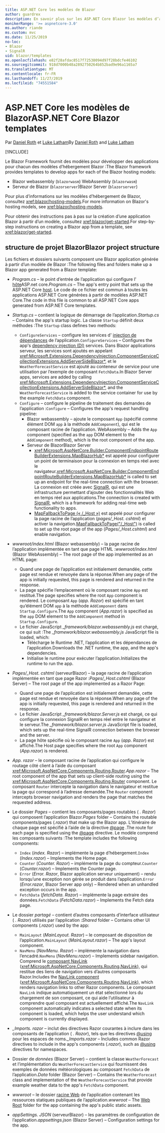 ```yaml
---
title: ASP.NET Core les modèles de Blazor
author: guardrex
description: En savoir plus sur les ASP.NET Core Blazor les modèles d’application et la structure de projet Blazor.
monikerRange: '>= aspnetcore-3.0'
ms.author: riande
ms.custom: mvc
ms.date: 11/25/2019
no-loc:
- Blazor
- SignalR
uid: blazor/templates
ms.openlocfilehash: e82f28afdac8517f72538094d97f28bdcfe46102
ms.sourcegitcommit: 918d7000b48a2892750264b852bad9e96a1165a7
ms.translationtype: MT
ms.contentlocale: fr-FR
ms.lasthandoff: 11/27/2019
ms.locfileid: "74551584"
---
```

# <a name="aspnet-core-opno-locblazor-templates"></a><span data-ttu-id="76475-103">ASP.NET Core les modèles de Blazor</span><span class="sxs-lookup"><span data-stu-id="76475-103">ASP.NET Core Blazor templates</span></span>

<span data-ttu-id="76475-104">Par [Daniel Roth](https://github.com/danroth27) et [Luke Latham](https://github.com/guardrex)</span><span class="sxs-lookup"><span data-stu-id="76475-104">By [Daniel Roth](https://github.com/danroth27) and [Luke Latham](https://github.com/guardrex)</span></span>

[!INCLUDE[](~/includes/blazorwasm-preview-notice.md)]

<span data-ttu-id="76475-105">Le Blazor Framework fournit des modèles pour développer des applications pour chacun des modèles d’hébergement Blazor :</span><span class="sxs-lookup"><span data-stu-id="76475-105">The Blazor framework provides templates to develop apps for each of the Blazor hosting models:</span></span>

* Blazor<span data-ttu-id="76475-106"> webassembly (`blazorwasm`)</span><span class="sxs-lookup"><span data-stu-id="76475-106"> WebAssembly (`blazorwasm`)</span></span>
* <span data-ttu-id="76475-107">Serveur de Blazor (`blazorserver`)</span><span class="sxs-lookup"><span data-stu-id="76475-107">Blazor Server (`blazorserver`)</span></span>

<span data-ttu-id="76475-108">Pour plus d’informations sur les modèles d’hébergement de Blazor, consultez <xref:blazor/hosting-models>.</span><span class="sxs-lookup"><span data-stu-id="76475-108">For more information on Blazor's hosting models, see <xref:blazor/hosting-models>.</span></span>

<span data-ttu-id="76475-109">Pour obtenir des instructions pas à pas sur la création d’une application Blazor à partir d’un modèle, consultez <xref:blazor/get-started>.</span><span class="sxs-lookup"><span data-stu-id="76475-109">For step-by-step instructions on creating a Blazor app from a template, see <xref:blazor/get-started>.</span></span>

## <a name="opno-locblazor-project-structure"></a><span data-ttu-id="76475-110">structure de projet Blazor</span><span class="sxs-lookup"><span data-stu-id="76475-110">Blazor project structure</span></span>

<span data-ttu-id="76475-111">Les fichiers et dossiers suivants composent une Blazor application générée à partir d’un modèle de Blazor :</span><span class="sxs-lookup"><span data-stu-id="76475-111">The following files and folders make up a Blazor app generated from a Blazor template:</span></span>

* <span data-ttu-id="76475-112">*Program.cs* &ndash; le point d’entrée de l’application qui configure l' [hôte](xref:fundamentals/host/generic-host)ASP.net core.</span><span class="sxs-lookup"><span data-stu-id="76475-112">*Program.cs* &ndash; The app's entry point that sets up the ASP.NET Core [host](xref:fundamentals/host/generic-host).</span></span> <span data-ttu-id="76475-113">Le code de ce fichier est commun à toutes les applications ASP.NET Core générées à partir de modèles ASP.NET Core.</span><span class="sxs-lookup"><span data-stu-id="76475-113">The code in this file is common to all ASP.NET Core apps generated from ASP.NET Core templates.</span></span>

* <span data-ttu-id="76475-114">*Startup.cs* &ndash; contient la logique de démarrage de l’application.</span><span class="sxs-lookup"><span data-stu-id="76475-114">*Startup.cs* &ndash; Contains the app's startup logic.</span></span> <span data-ttu-id="76475-115">La classe `Startup` définit deux méthodes :</span><span class="sxs-lookup"><span data-stu-id="76475-115">The `Startup` class defines two methods:</span></span>

  * <span data-ttu-id="76475-116">`ConfigureServices` &ndash; configure les services d' [injection de dépendances](xref:fundamentals/dependency-injection) de l’application.</span><span class="sxs-lookup"><span data-stu-id="76475-116">`ConfigureServices` &ndash; Configures the app's [dependency injection (DI)](xref:fundamentals/dependency-injection) services.</span></span> <span data-ttu-id="76475-117">Dans Blazor applications serveur, les services sont ajoutés en appelant <xref:Microsoft.Extensions.DependencyInjection.ComponentServiceCollectionExtensions.AddServerSideBlazor*>, et le `WeatherForecastService` est ajouté au conteneur de service pour une utilisation par l’exemple de composant `FetchData`.</span><span class="sxs-lookup"><span data-stu-id="76475-117">In Blazor Server apps, services are added by calling <xref:Microsoft.Extensions.DependencyInjection.ComponentServiceCollectionExtensions.AddServerSideBlazor*>, and the `WeatherForecastService` is added to the service container for use by the example `FetchData` component.</span></span>
  * <span data-ttu-id="76475-118">`Configure` &ndash; configure le pipeline de traitement des demandes de l’application :</span><span class="sxs-lookup"><span data-stu-id="76475-118">`Configure` &ndash; Configures the app's request handling pipeline:</span></span>
    * Blazor<span data-ttu-id="76475-119"> webassembly &ndash; ajoute le composant `App` (spécifié comme élément DOM `app` à la méthode `AddComponent`), qui est le composant racine de l’application.</span><span class="sxs-lookup"><span data-stu-id="76475-119"> WebAssembly &ndash; Adds the `App` component (specified as the `app` DOM element to the `AddComponent` method), which is the root component of the app.</span></span>
    * <span data-ttu-id="76475-120">Serveur de Blazor</span><span class="sxs-lookup"><span data-stu-id="76475-120">Blazor Server</span></span>
      * <span data-ttu-id="76475-121"><xref:Microsoft.AspNetCore.Builder.ComponentEndpointRouteBuilderExtensions.MapBlazorHub*> est appelé pour configurer un point de terminaison pour la connexion en temps réel avec le navigateur.</span><span class="sxs-lookup"><span data-stu-id="76475-121"><xref:Microsoft.AspNetCore.Builder.ComponentEndpointRouteBuilderExtensions.MapBlazorHub*> is called to set up an endpoint for the real-time connection with the browser.</span></span> <span data-ttu-id="76475-122">La connexion est créée avec [SignalR](xref:signalr/introduction), qui est une infrastructure permettant d’ajouter des fonctionnalités Web en temps réel aux applications.</span><span class="sxs-lookup"><span data-stu-id="76475-122">The connection is created with [SignalR](xref:signalr/introduction), which is a framework for adding real-time web functionality to apps.</span></span>
      * <span data-ttu-id="76475-123">[MapFallbackToPage (« /_Host »)](xref:Microsoft.AspNetCore.Builder.RazorPagesEndpointRouteBuilderExtensions.MapFallbackToPage*) est appelé pour configurer la page racine de l’application (*pages/_Host. cshtml*) et activer la navigation.</span><span class="sxs-lookup"><span data-stu-id="76475-123">[MapFallbackToPage("/_Host")](xref:Microsoft.AspNetCore.Builder.RazorPagesEndpointRouteBuilderExtensions.MapFallbackToPage*) is called to set up the root page of the app (*Pages/_Host.cshtml*) and enable navigation.</span></span>

* <span data-ttu-id="76475-124">*wwwroot/index.html* (Blazor webassembly) &ndash; la page racine de l’application implémentée en tant que page HTML :</span><span class="sxs-lookup"><span data-stu-id="76475-124">*wwwroot/index.html* (Blazor WebAssembly) &ndash; The root page of the app implemented as an HTML page:</span></span>
  * <span data-ttu-id="76475-125">Quand une page de l’application est initialement demandée, cette page est rendue et renvoyée dans la réponse.</span><span class="sxs-lookup"><span data-stu-id="76475-125">When any page of the app is initially requested, this page is rendered and returned in the response.</span></span>
  * <span data-ttu-id="76475-126">La page spécifie l’emplacement où le composant racine `App` est restitué.</span><span class="sxs-lookup"><span data-stu-id="76475-126">The page specifies where the root `App` component is rendered.</span></span> <span data-ttu-id="76475-127">Le composant `App` (*app. Razor*) est spécifié en tant qu’élément DOM `app` à la méthode `AddComponent` dans `Startup.Configure`.</span><span class="sxs-lookup"><span data-stu-id="76475-127">The `App` component (*App.razor*) is specified as the `app` DOM element to the `AddComponent` method in `Startup.Configure`.</span></span>
  * <span data-ttu-id="76475-128">Le fichier JavaScript *_framework/blazor.webassembly.js* est chargé, ce qui suit :</span><span class="sxs-lookup"><span data-stu-id="76475-128">The *_framework/blazor.webassembly.js* JavaScript file is loaded, which:</span></span>
    * <span data-ttu-id="76475-129">Télécharge le Runtime .NET, l’application et les dépendances de l’application.</span><span class="sxs-lookup"><span data-stu-id="76475-129">Downloads the .NET runtime, the app, and the app's dependencies.</span></span>
    * <span data-ttu-id="76475-130">Initialise le runtime pour exécuter l’application.</span><span class="sxs-lookup"><span data-stu-id="76475-130">Initializes the runtime to run the app.</span></span>

* <span data-ttu-id="76475-131">*Pages/_Host. cshtml* (serveurBlazor) &ndash; la page racine de l’application implémentée en tant que page Razor :</span><span class="sxs-lookup"><span data-stu-id="76475-131">*Pages/_Host.cshtml* (Blazor Server) &ndash; The root page of the app implemented as a Razor Page:</span></span>
  * <span data-ttu-id="76475-132">Quand une page de l’application est initialement demandée, cette page est rendue et renvoyée dans la réponse.</span><span class="sxs-lookup"><span data-stu-id="76475-132">When any page of the app is initially requested, this page is rendered and returned in the response.</span></span>
  * <span data-ttu-id="76475-133">Le fichier JavaScript *_framework/blazor.Server.js* est chargé, ce qui configure la connexion SignalR en temps réel entre le navigateur et le serveur.</span><span class="sxs-lookup"><span data-stu-id="76475-133">The *_framework/blazor.server.js* JavaScript file is loaded, which sets up the real-time SignalR connection between the browser and the server.</span></span>
  * <span data-ttu-id="76475-134">La page hôte spécifie où le composant racine `App` (*app. Razor*) est affiché.</span><span class="sxs-lookup"><span data-stu-id="76475-134">The Host page specifies where the root `App` component (*App.razor*) is rendered.</span></span>

* <span data-ttu-id="76475-135">*App. razor* &ndash; le composant racine de l’application qui configure le routage côté client à l’aide du composant <xref:Microsoft.AspNetCore.Components.Routing.Router>.</span><span class="sxs-lookup"><span data-stu-id="76475-135">*App.razor* &ndash; The root component of the app that sets up client-side routing using the <xref:Microsoft.AspNetCore.Components.Routing.Router> component.</span></span> <span data-ttu-id="76475-136">Le composant `Router` intercepte la navigation dans le navigateur et restitue la page qui correspond à l’adresse demandée.</span><span class="sxs-lookup"><span data-stu-id="76475-136">The `Router` component intercepts browser navigation and renders the page that matches the requested address.</span></span>

* <span data-ttu-id="76475-137">Le dossier *Pages* &ndash; contient les composants/pages routables ( *. Razor*) qui composent l’application Blazor.</span><span class="sxs-lookup"><span data-stu-id="76475-137">*Pages* folder &ndash; Contains the routable components/pages (*.razor*) that make up the Blazor app.</span></span> <span data-ttu-id="76475-138">L’itinéraire de chaque page est spécifié à l’aide de la directive [@page](xref:mvc/views/razor#page) .</span><span class="sxs-lookup"><span data-stu-id="76475-138">The route for each page is specified using the [@page](xref:mvc/views/razor#page) directive.</span></span> <span data-ttu-id="76475-139">Le modèle comprend les composants suivants :</span><span class="sxs-lookup"><span data-stu-id="76475-139">The template includes the following components:</span></span>
  * <span data-ttu-id="76475-140">`Index` (*index. Razor*) &ndash; implémente la page d’hébergement.</span><span class="sxs-lookup"><span data-stu-id="76475-140">`Index` (*Index.razor*) &ndash; Implements the Home page.</span></span>
  * <span data-ttu-id="76475-141">`Counter` (*Counter. Razor*) &ndash; implémente la page du compteur.</span><span class="sxs-lookup"><span data-stu-id="76475-141">`Counter` (*Counter.razor*) &ndash; Implements the Counter page.</span></span>
  * <span data-ttu-id="76475-142">`Error` (*Error. Razor*, Blazor application serveur uniquement) &ndash; rendu lorsqu’une exception non gérée se produit dans l’application.</span><span class="sxs-lookup"><span data-stu-id="76475-142">`Error` (*Error.razor*, Blazor Server app only) &ndash; Rendered when an unhandled exception occurs in the app.</span></span>
  * <span data-ttu-id="76475-143">`FetchData` (*fetchData. Razor*) &ndash; implémente la page extraire des données.</span><span class="sxs-lookup"><span data-stu-id="76475-143">`FetchData` (*FetchData.razor*) &ndash; Implements the Fetch data page.</span></span>

* <span data-ttu-id="76475-144">Le dossier *partagé* &ndash; contient d’autres composants d’interface utilisateur ( *. Razor*) utilisés par l’application :</span><span class="sxs-lookup"><span data-stu-id="76475-144">*Shared* folder &ndash; Contains other UI components (*.razor*) used by the app:</span></span>
  * <span data-ttu-id="76475-145">`MainLayout` (*MainLayout. Razor*) &ndash; le composant de disposition de l’application.</span><span class="sxs-lookup"><span data-stu-id="76475-145">`MainLayout` (*MainLayout.razor*) &ndash; The app's layout component.</span></span>
  * <span data-ttu-id="76475-146">`NavMenu` (*NavMenu. Razor*) &ndash; implémente la navigation dans l’encadré.</span><span class="sxs-lookup"><span data-stu-id="76475-146">`NavMenu` (*NavMenu.razor*) &ndash; Implements sidebar navigation.</span></span> <span data-ttu-id="76475-147">Comprend le [composant NavLink](xref:blazor/routing#navlink-component) (<xref:Microsoft.AspNetCore.Components.Routing.NavLink>), qui restitue des liens de navigation vers d’autres composants Razor.</span><span class="sxs-lookup"><span data-stu-id="76475-147">Includes the [NavLink component](xref:blazor/routing#navlink-component) (<xref:Microsoft.AspNetCore.Components.Routing.NavLink>), which renders navigation links to other Razor components.</span></span> <span data-ttu-id="76475-148">Le composant `NavLink` indique automatiquement un état sélectionné lors du chargement de son composant, ce qui aide l’utilisateur à comprendre quel composant est actuellement affiché.</span><span class="sxs-lookup"><span data-stu-id="76475-148">The `NavLink` component automatically indicates a selected state when its component is loaded, which helps the user understand which component is currently displayed.</span></span>

* <span data-ttu-id="76475-149">*_Imports. razor* &ndash; inclut des directives Razor courantes à inclure dans les composants de l’application ( *. Razor*), tels que les directives [@using](xref:mvc/views/razor#using) pour les espaces de noms.</span><span class="sxs-lookup"><span data-stu-id="76475-149">*_Imports.razor* &ndash; Includes common Razor directives to include in the app's components (*.razor*), such as [@using](xref:mvc/views/razor#using) directives for namespaces.</span></span>

* <span data-ttu-id="76475-150">Dossier de *données* (Blazor Server) &ndash; contient la classe `WeatherForecast` et l’implémentation du `WeatherForecastService` qui fournissent des exemples de données météorologiques au composant `FetchData` de l’application.</span><span class="sxs-lookup"><span data-stu-id="76475-150">*Data* folder (Blazor Server) &ndash; Contains the `WeatherForecast` class and implementation of the `WeatherForecastService` that provide example weather data to the app's `FetchData` component.</span></span>

* <span data-ttu-id="76475-151">*wwwroot* &ndash; le dossier [racine Web](xref:fundamentals/index#web-root) de l’application contenant les ressources statiques publiques de l’application.</span><span class="sxs-lookup"><span data-stu-id="76475-151">*wwwroot* &ndash; The [Web Root](xref:fundamentals/index#web-root) folder for the app containing the app's public static assets.</span></span>

* <span data-ttu-id="76475-152">*appSettings. JSON* (serveurBlazor) &ndash; les paramètres de configuration de l’application.</span><span class="sxs-lookup"><span data-stu-id="76475-152">*appsettings.json* (Blazor Server) &ndash; Configuration settings for the app.</span></span>
